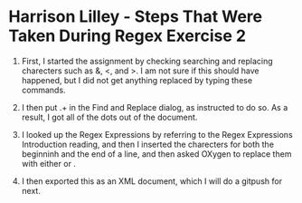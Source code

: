 # Harrison Lilley - Steps That Were Taken During Regex Exercise 2

1. First, I started the assignment by checking searching and replacing charecters such as &, <, and >. I am not sure if this should have happened, but I did not get anything replaced by typing these commands.

2. I then put .+ in the Find and Replace dialog, as instructed to do so. As a result, I got all of the dots out of the document.

3. I looked up the Regex Expressions by referring to the Regex Expressions Introduction reading, and then I inserted the charecters for both the beginninh and the end of a line, and then asked OXygen to replace them with either <line> or </line>.

4. I then exported this as an XML document, which I will do a gitpush for next.
